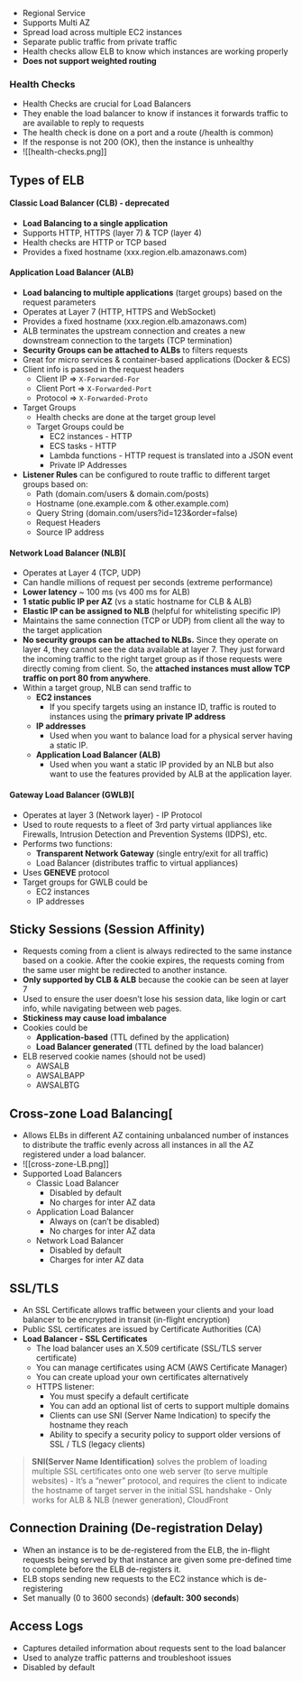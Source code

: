 - Regional Service
- Supports Multi AZ
- Spread load across multiple EC2 instances
- Separate public traffic from private traffic
- Health checks allow ELB to know which instances are working properly
- **Does not support weighted routing**

### Health Checks

- Health Checks are crucial for Load Balancers
- They enable the load balancer to know if instances it forwards traffic to are available to reply to requests
- The health check is done on a port and a route (/health is common)
- If the response is not 200 (OK), then the instance is unhealthy
- ![[health-checks.png]]
## Types of ELB

#### Classic Load Balancer (CLB) - deprecated

- **Load Balancing to a single application**
- Supports HTTP, HTTPS (layer 7) & TCP (layer 4)
- Health checks are HTTP or TCP based
- Provides a fixed hostname (xxx.region.elb.amazonaws.com)

#### Application Load Balancer (ALB)

- **Load balancing to multiple applications** (target groups) based on the request parameters
- Operates at Layer 7 (HTTP, HTTPS and WebSocket)
- Provides a fixed hostname (xxx.region.elb.amazonaws.com)
- ALB terminates the upstream connection and creates a new downstream connection to the targets (TCP termination)
- **Security Groups can be attached to ALBs** to filters requests
- Great for micro services & container-based applications (Docker & ECS)
- Client info is passed in the request headers
    - Client IP => `X-Forwarded-For`
    - Client Port => `X-Forwarded-Port`
    - Protocol => `X-Forwarded-Proto`
- Target Groups
    - Health checks are done at the target group level
    - Target Groups could be
        - EC2 instances - HTTP
        - ECS tasks - HTTP
        - Lambda functions - HTTP request is translated into a JSON event
        - Private IP Addresses
- **Listener Rules** can be configured to route traffic to different target groups based on:
    - Path (domain.com/users & domain.com/posts)
    - Hostname (one.example.com & other.example.com)
    - Query String (domain.com/users?id=123&order=false)
    - Request Headers
    - Source IP address

#### Network Load Balancer (NLB)[

- Operates at Layer 4 (TCP, UDP)
- Can handle millions of request per seconds (extreme performance)
- **Lower latency** ~ 100 ms (vs 400 ms for ALB)
- **1 static public IP per AZ** (vs a static hostname for CLB & ALB)
- **Elastic IP can be assigned to NLB** (helpful for whitelisting specific IP)
- Maintains the same connection (TCP or UDP) from client all the way to the target application
- **No security groups can be attached to NLBs.** Since they operate on layer 4, they cannot see the data available at layer 7. They just forward the incoming traffic to the right target group as if those requests were directly coming from client. So, the **attached instances must allow TCP traffic on port 80 from anywhere**.
- Within a target group, NLB can send traffic to
    - **EC2 instances**
        - If you specify targets using an instance ID, traffic is routed to instances using the **primary private IP address**
    - **IP addresses**
        - Used when you want to balance load for a physical server having a static IP.
    - **Application Load Balancer (ALB)**
        - Used when you want a static IP provided by an NLB but also want to use the features provided by ALB at the application layer.

#### Gateway Load Balancer (GWLB)[

- Operates at layer 3 (Network layer) - IP Protocol
- Used to route requests to a fleet of 3rd party virtual appliances like Firewalls, Intrusion Detection and Prevention Systems (IDPS), etc.
- Performs two functions:
    - **Transparent Network Gateway** (single entry/exit for all traffic)
    - Load Balancer (distributes traffic to virtual appliances)
- Uses **GENEVE** protocol
- Target groups for GWLB could be
    - EC2 instances
    - IP addresses

## Sticky Sessions (Session Affinity)

- Requests coming from a client is always redirected to the same instance based on a cookie. After the cookie expires, the requests coming from the same user might be redirected to another instance.
- **Only supported by CLB & ALB** because the cookie can be seen at layer 7
- Used to ensure the user doesn’t lose his session data, like login or cart info, while navigating between web pages.
- **Stickiness may cause load imbalance**
- Cookies could be
    - **Application-based** (TTL defined by the application)
    - **Load Balancer generated** (TTL defined by the load balancer)
- ELB reserved cookie names (should not be used)
    - AWSALB
    - AWSALBAPP
    - AWSALBTG

## Cross-zone Load Balancing[

- Allows ELBs in different AZ containing unbalanced number of instances to distribute the traffic evenly across all instances in all the AZ registered under a load balancer.
- ![[cross-zone-LB.png]]
- Supported Load Balancers
    - Classic Load Balancer
        - Disabled by default
        - No charges for inter AZ data
    - Application Load Balancer
        - Always on (can’t be disabled)
        - No charges for inter AZ data
    - Network Load Balancer
        - Disabled by default
        - Charges for inter AZ data

## SSL/TLS

- An SSL Certificate allows traffic between your clients and your load balancer to be encrypted in transit (in-flight encryption)
- Public SSL certificates are issued by Certificate Authorities (CA)
- **Load Balancer - SSL Certificates**
	- The load balancer uses an X.509 certificate (SSL/TLS server certificate)
	- You can manage certificates using ACM (AWS Certificate Manager)
	- You can create upload your own certificates alternatively
	- HTTPS listener:
		- You must specify a default certificate
		- You can add an optional list of certs to support multiple domains
		- Clients can use SNI (Server Name Indication) to specify the hostname they reach
		- Ability to specify a security policy to support older versions of SSL / TLS (legacy clients)
> **SNI(Server Name Identification)** solves the problem of loading multiple SSL certificates onto one web server (to serve multiple websites)
	- It’s a “newer” protocol, and requires the client to indicate the hostname of target server in the initial SSL handshake
	- Only works for ALB & NLB (newer generation), CloudFront

## Connection Draining (De-registration Delay)

- When an instance is to be de-registered from the ELB, the in-flight requests being served by that instance are given some pre-defined time to complete before the ELB de-registers it.
- ELB stops sending new requests to the EC2 instance which is de-registering
- Set manually (0 to 3600 seconds) (**default: 300 seconds**)

## Access Logs

- Captures detailed information about requests sent to the load balancer
- Used to analyze traffic patterns and troubleshoot issues
- Disabled by default